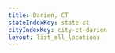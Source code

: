 ```yaml
---
title: Darien, CT
stateIndexKey: state-ct
cityIndexKey: city-ct-darien
layout: list_all_locations
---
```

